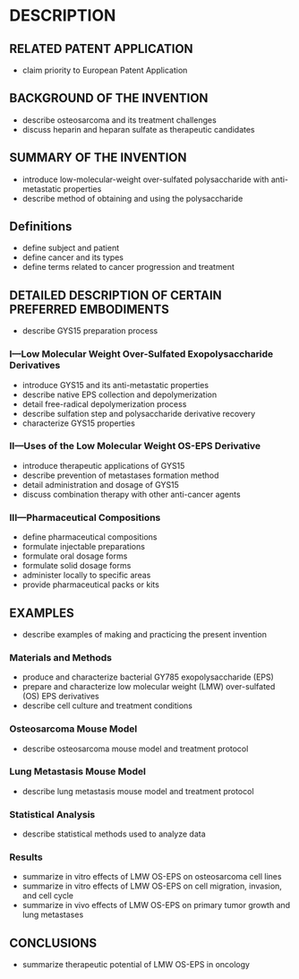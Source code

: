 # DESCRIPTION

## RELATED PATENT APPLICATION

- claim priority to European Patent Application

## BACKGROUND OF THE INVENTION

- describe osteosarcoma and its treatment challenges
- discuss heparin and heparan sulfate as therapeutic candidates

## SUMMARY OF THE INVENTION

- introduce low-molecular-weight over-sulfated polysaccharide with anti-metastatic properties
- describe method of obtaining and using the polysaccharide

## Definitions

- define subject and patient
- define cancer and its types
- define terms related to cancer progression and treatment

## DETAILED DESCRIPTION OF CERTAIN PREFERRED EMBODIMENTS

- describe GYS15 preparation process

### I—Low Molecular Weight Over-Sulfated Exopolysaccharide Derivatives

- introduce GYS15 and its anti-metastatic properties
- describe native EPS collection and depolymerization
- detail free-radical depolymerization process
- describe sulfation step and polysaccharide derivative recovery
- characterize GYS15 properties

### II—Uses of the Low Molecular Weight OS-EPS Derivative

- introduce therapeutic applications of GYS15
- describe prevention of metastases formation method
- detail administration and dosage of GYS15
- discuss combination therapy with other anti-cancer agents

### III—Pharmaceutical Compositions

- define pharmaceutical compositions
- formulate injectable preparations
- formulate oral dosage forms
- formulate solid dosage forms
- administer locally to specific areas
- provide pharmaceutical packs or kits

## EXAMPLES

- describe examples of making and practicing the present invention

### Materials and Methods

- produce and characterize bacterial GY785 exopolysaccharide (EPS)
- prepare and characterize low molecular weight (LMW) over-sulfated (OS) EPS derivatives
- describe cell culture and treatment conditions

### Osteosarcoma Mouse Model

- describe osteosarcoma mouse model and treatment protocol

### Lung Metastasis Mouse Model

- describe lung metastasis mouse model and treatment protocol

### Statistical Analysis

- describe statistical methods used to analyze data

### Results

- summarize in vitro effects of LMW OS-EPS on osteosarcoma cell lines
- summarize in vitro effects of LMW OS-EPS on cell migration, invasion, and cell cycle
- summarize in vivo effects of LMW OS-EPS on primary tumor growth and lung metastases

## CONCLUSIONS

- summarize therapeutic potential of LMW OS-EPS in oncology

